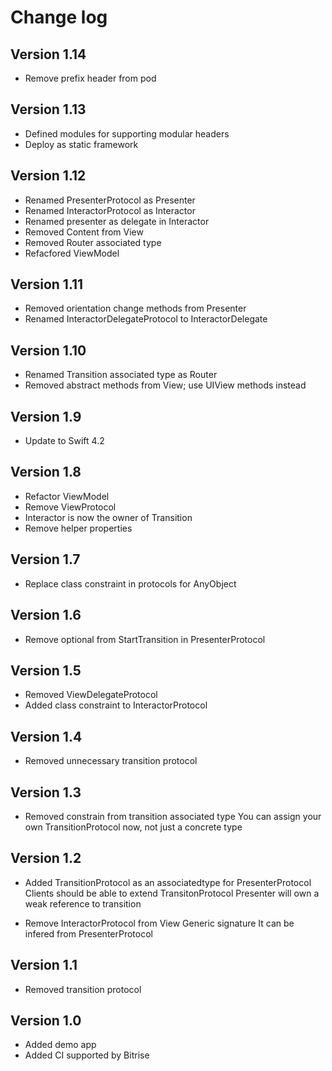 # Change log

## Version 1.14

- Remove prefix header from pod


## Version 1.13

- Defined modules for supporting modular headers 
- Deploy as static framework


## Version 1.12

- Renamed PresenterProtocol as Presenter
- Renamed InteractorProtocol as Interactor
- Renamed presenter as delegate in Interactor
- Removed Content from View
- Removed Router associated type
- Refacfored ViewModel


## Version 1.11

- Removed orientation change methods from Presenter
- Renamed InteractorDelegateProtocol to InteractorDelegate


## Version 1.10

- Renamed Transition associated type as Router
- Removed abstract methods from View; use UIView methods instead


## Version 1.9

- Update to Swift 4.2


## Version 1.8

- Refactor ViewModel
- Remove ViewProtocol
- Interactor is now the owner of Transition
- Remove helper properties


## Version 1.7

- Replace class constraint in protocols for AnyObject


## Version 1.6

- Remove optional from StartTransition in PresenterProtocol


## Version 1.5

- Removed ViewDelegateProtocol
- Added class constraint to InteractorProtocol


## Version 1.4

- Removed unnecessary transition protocol


## Version 1.3

- Removed constrain from transition associated type
   You can assign your own TransitionProtocol now, not just a concrete type


## Version 1.2

- Added TransitionProtocol as an associatedtype for PresenterProtocol
  Clients should be able to extend TransitonProtocol
  Presenter will own a weak reference to transition
  
- Remove InteractorProtocol from View Generic signature
   It can be infered from PresenterProtocol  


## Version 1.1

- Removed transition protocol


## Version 1.0

- Added demo app
- Added CI supported by Bitrise
